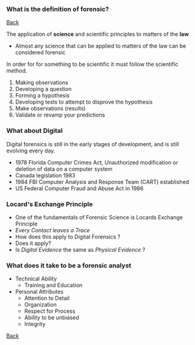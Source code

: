 ### What is the definition of forensic?

[Back](Fall2024/Forensic/Index.md)

The application of **science** and scientific principles to matters of the **law**
- Almost any science that can be applied to matters of the law can be considered forensic

In order for for something to be scientific it must follow the scientific method. 
1. Making observations
2. Developing a question
3. Forming a hypothesis
4. Developing tests to attempt to disprove the hypothesis
5. Make observations (results)
6. Validate or revamp your predictions

### What about Digital
Digital forensics is still in the early stages of development, and is still evolving every day. 
- 1978 Florida Computer Crimes Act, Unauthorized modification or deletion of data on a computer system
- Canada legislation 1983
- 1984 FBI Computer Analysis and Response Team (CART) established 
- US Federal Computer Fraud and Abuse Act in 1986

### Locard's Exchange Principle
- One of the fundamentals of Forensic Science is Locards Exchange Principle
- *Every Contact leaves a Trace*
- How does this apply to Digital Forensics ?
- Does it apply?
- Is *Digital Evidence* the same as *Physical Evidence* ?

### What does it take to be a forensic analyst
- Technical Ability
	- Training and Education
- Personal Attributes
	- Attention to Detail
	- Organization
	- Respect for Process
	- Ability to be unbiased
	- Integrity


[Back](Fall2024/Forensic/Index.md)


